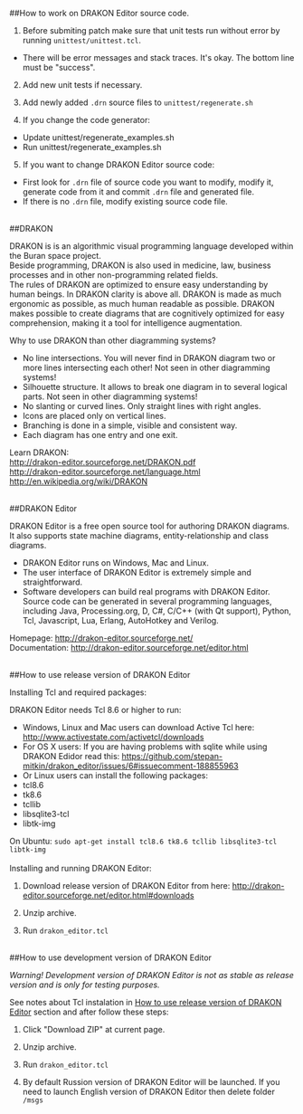 ##How to work on DRAKON Editor source code.

1. Before submiting patch make sure that unit tests run without error by running `unittest/unittest.tcl`. 
 - There will be error messages and stack traces. It's okay. The bottom line must be "success".


2. Add new unit tests if necessary.


3. Add newly added `.drn` source files to `unittest/regenerate.sh`


4. If you change the code generator:
 - Update unittest/regenerate_examples.sh
 - Run unittest/regenerate_examples.sh


5. If you want to change DRAKON Editor source code:
 - First look for `.drn` file of source code you want to modify, modify it, generate code from it and commit `.drn` file and generated file.
 - If there is no `.drn` file, modify existing source code file.


<br>
##DRAKON

DRAKON is is an algorithmic visual programming language developed within the Buran space project.<br>
Beside programming, DRAKON is also used in medicine, law, business processes and in other non-programming related fields.<br>
The rules of DRAKON are optimized to ensure easy understanding by human beings. In DRAKON clarity is above all. DRAKON is made as much ergonomic as possible, as much human readable as possible. DRAKON makes possible to create diagrams that are cognitively optimized for easy comprehension, making it a tool for intelligence augmentation.

Why to use DRAKON than other diagramming systems?
- No line intersections. You will never find in DRAKON diagram two or more lines intersecting each other! Not seen in other diagramming systems!
- Silhouette structure. It allows to break one diagram in to several logical parts. Not seen in other diagramming systems!
- No slanting or curved lines. Only straight lines with right angles.
- Icons are placed only on vertical lines.
- Branching is done in a simple, visible and consistent way.
- Each diagram has one entry and one exit.

Learn DRAKON: <br>
http://drakon-editor.sourceforge.net/DRAKON.pdf <br>
http://drakon-editor.sourceforge.net/language.html <br>
http://en.wikipedia.org/wiki/DRAKON


<br>
##DRAKON Editor

DRAKON Editor is a free open source tool for authoring DRAKON diagrams. It also supports state machine diagrams, entity-relationship and class diagrams.
- DRAKON Editor runs on Windows, Mac and Linux.
- The user interface of DRAKON Editor is extremely simple and straightforward.
- Software developers can build real programs with DRAKON Editor. Source code can be generated in several programming languages, including Java, Processing.org, D, C#, C/C++ (with Qt support), Python, Tcl, Javascript, Lua, Erlang, AutoHotkey and Verilog.

Homepage: http://drakon-editor.sourceforge.net/ <br>
Documentation: http://drakon-editor.sourceforge.net/editor.html


<br>
##How to use release version of DRAKON Editor

Installing Tcl and required packages:

DRAKON Editor needs Tcl 8.6 or higher to run:
- Windows, Linux and Mac users can download Active Tcl here: http://www.activestate.com/activetcl/downloads
- For OS X users: If you are having problems with sqlite while using DRAKON Edidor read this: https://github.com/stepan-mitkin/drakon_editor/issues/6#issuecomment-188855963
- Or Linux users can install the following packages:
 - tcl8.6
 - tk8.6
 - tcllib
 - libsqlite3-tcl
 - libtk-img
	
On Ubuntu: `sudo apt-get install tcl8.6 tk8.6 tcllib libsqlite3-tcl libtk-img`
<br><br>
Installing and running DRAKON Editor:

1. Download release version of DRAKON Editor from here: http://drakon-editor.sourceforge.net/editor.html#downloads

2. Unzip archive.

3. Run `drakon_editor.tcl`


<br>
##How to use development version of DRAKON Editor

*Warning! Development version of DRAKON Editor is not as stable as release version and is only for testing purposes.*

See notes about Tcl instalation in [How to use release version of DRAKON Editor](#how-to-use-release-version-of-drakon-editor) section and after follow these steps:

1. Click "Download ZIP" at current page.

2. Unzip archive.

3. Run `drakon_editor.tcl` 

4. By default Russion version of DRAKON Editor will be launched. If you need to launch English version of DRAKON Editor then delete folder `/msgs`
